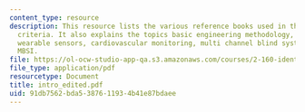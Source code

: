 ```yaml
---
content_type: resource
description: This resource lists the various reference books used in the course, grading
  criteria. It also explains the topics basic engineering methodology, adaptive control,
  wearable sensors, cardiovascular monitoring, multi channel blind system ID, cardiovascular
  MBSI.
file: https://ol-ocw-studio-app-qa.s3.amazonaws.com/courses/2-160-identification-estimation-and-learning-spring-2006/91db7562bda5387611934b41e87bdaee_intro_edited.pdf
file_type: application/pdf
resourcetype: Document
title: intro_edited.pdf
uid: 91db7562-bda5-3876-1193-4b41e87bdaee
---
```

